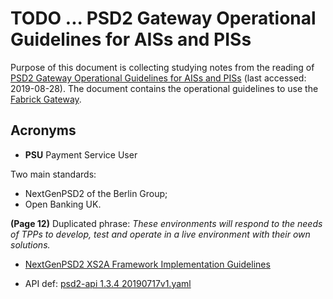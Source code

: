# TODO ... PSD2 Gateway Operational Guidelines for AISs and PISs

Purpose of this document is collecting studying notes from the reading of
[PSD2 Gateway Operational Guidelines for AISs and PISs](https://docs.fabrick.com/psd2/manuals/OperationalGuidelinesForTPP.pdf)
(last accessed: 2019-08-28). The document contains the operational guidelines to use the
[Fabrick Gateway](https://www.fabrick.com/psd2/gateway/tpp-portal).

## Acronyms

- **PSU** Payment Service User

Two main standards:

- NextGenPSD2 of the Berlin Group;
- Open Banking UK.

**(Page 12)** Duplicated phrase: _These environments will respond to the needs of TPPs to develop, test and operate in a
live environment with their own solutions._

- [NextGenPSD2 XS2A Framework Implementation Guidelines](https://docs.wixstatic.com/ugd/c2914b_bec5f9d0d3c94cfca2ad1b9da36dc752.pdf)

- API def: [psd2-api 1.3.4 20190717v1.yaml](https://berlingroup.stackstorage.com/s/kpKK6X3SJP1ZzJL) 

